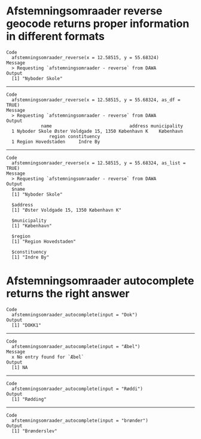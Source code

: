 # Afstemningsomraader reverse geocode returns proper information in different formats

    Code
      afstemningsomraader_reverse(x = 12.58515, y = 55.68324)
    Message
      > Requesting `afstemningsomraader - reverse` from DAWA
    Output
      [1] "Nyboder Skole"

---

    Code
      afstemningsomraader_reverse(x = 12.58515, y = 55.68324, as_df = TRUE)
    Message
      > Requesting `afstemningsomraader - reverse` from DAWA
    Output
                 name                             address municipality
      1 Nyboder Skole Øster Voldgade 15, 1350 København K    København
                    region constituency
      1 Region Hovedstaden     Indre By

---

    Code
      afstemningsomraader_reverse(x = 12.58515, y = 55.68324, as_list = TRUE)
    Message
      > Requesting `afstemningsomraader - reverse` from DAWA
    Output
      $name
      [1] "Nyboder Skole"
      
      $address
      [1] "Øster Voldgade 15, 1350 København K"
      
      $municipality
      [1] "København"
      
      $region
      [1] "Region Hovedstaden"
      
      $constituency
      [1] "Indre By"
      

# Afstemningsomraader autocomplete returns the right answer

    Code
      afstemningsomraader_autocomplete(input = "Dok")
    Output
      [1] "DOKK1"

---

    Code
      afstemningsomraader_autocomplete(input = "Æbel")
    Message
      x No entry found for `Æbel`
    Output
      [1] NA

---

    Code
      afstemningsomraader_autocomplete(input = "Røddi")
    Output
      [1] "Rødding"

---

    Code
      afstemningsomraader_autocomplete(input = "brønder")
    Output
      [1] "Brønderslev"

